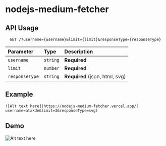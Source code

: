 # nodejs-medium-fetcher


## API Usage

```http
  GET /?username={username}&limit={limit}&responseType={responseType}
```

| Parameter | Type     | Description                       |
| :-------- | :------- | :-------------------------------- |
| `username`      | `string` | **Required** |
| `limit`         | `number` | **Required** |
| `responseType`      | `string` | **Required** (json, html, svg) |


## Example
```raw
![Alt text here](https://nodejs-medium-fetcher.vercel.app/?username=atakde&limit=3&responseType=svg)
```
## Demo

![Alt text here](https://nodejs-medium-fetcher.vercel.app/?username=atakde&limit=3&responseType=svg)
